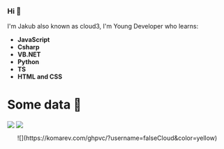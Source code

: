### Hi 👋
I'm Jakub also known as cloud3, I'm Young Developer who learns:
- **JavaScript**
- **Csharp**
- **VB.NET**
- **Python**
- **TS**
- **HTML and CSS**

# Some data 💫

<span><img align="center" src="https://github-readme-stats.vercel.app/api?username=falseCloud&count_private=true&title_color=fff&icon_color=79ff97&text_color=9f9f9f&bg_color=151515" />
<img align="center" src="https://github-readme-stats.vercel.app/api/top-langs/?username=falseCloud&layout=compact&title_color=fff&icon_color=79ff97&text_color=9f9f9f&bg_color=151515">
  <br>
  <center>![](https://komarev.com/ghpvc/?username=falseCloud&color=yellow)</center>
</span>
